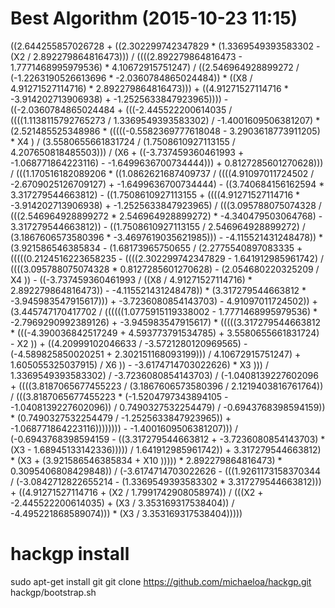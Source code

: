 # Best Algorithm (2015-10-23 11:15)

((2.644255857026728 + ((2.302299742347829 * (1.3369549393583302 - (X2  / 2.892279864816473))) / ((((2.892279864816473 - 1.7771468995979536) * 4.10672915751247) / ((2.546964928899272 / (-1.2263190526613696 * -2.0360784865024484)) * ((X8  / 4.91271527114716) * 2.892279864816473))) + ((4.91271527114716 * -3.914202713906938) + -1.2525633847923965)))) - ((-2.0360784865024484 + (((-2.445522200614035 / ((((1.1138115792765273 / 1.3369549393583302) / -1.4001609506381207) * (2.521485525348986 * (((((-0.5582369777618048 - 3.2903618773911205) * X4 ) / (3.5580655661831724 / (1.7508610927113155 / 4.207650818485503))) / (X6  + ((-3.737459360461993 + -1.068771864223116) - -1.6499636700734444))) + 0.8127285601270628))) / (((1.170516182089206 * ((1.0862621687409737 / ((((4.91097011724502 / -2.6709025126709127) + -1.6499636700734444) - ((3.740684156162594 * 3.317279544663812) - ((1.7508610927113155 + ((((4.91271527114716 * -3.914202713906938) + -1.2525633847923965) / (((3.095788075074328 / (((2.546964928899272 * 2.546964928899272) * -4.340479503064768) - 3.317279544663812)) - ((1.7508610927113155 / 2.546964928899272) / (3.1867606573580396 * -3.4697619035621985))) - -4.115521431248478)) * (3.921586546385834 - (1.68173965750655 / (2.2775540897083335 + (((((0.2124516223658235 - ((((2.302299742347829 - 1.641912985961742) / ((((3.095788075074328 * 0.8127285601270628) - (2.054680220325209 / X4 )) - ((-3.737459360461993 / ((X8  / 4.91271527114716) * 2.892279864816473)) - -4.115521431248478)) * (3.317279544663812 * -3.945983547915617))) + -3.7236080854143703) - 4.91097011724502)) + (3.445747170417702 / ((((((1.0775915119338002 - 1.7771468995979536) * -2.7969290992389126) + -3.945983547915617) * (((((3.317279544663812 * (((-4.390036842517249 + 4.593773791534785) + 3.5580655661831724) - X2 )) + ((4.20999102046633 / -3.5721280120969565) - (-4.589825850020251 + 2.302151168093199))) / 4.10672915751247) + 1.605055325037915) / X6 )) - -3.6174714703022626) * X3 ))) / 1.3369549393583302) / -3.7236080854143703) / (-1.0408139227602096 + ((((3.8187065677455223 / (3.1867606573580396 / 2.1219403816761764)) / (((3.8187065677455223 * (-1.5204797343894105 - -1.0408139227602096)) / 0.7490327532254479) / -0.6943768398594159)) * (0.7490327532254479 / -1.2525633847923965)) + -1.068771864223116)))))))) - -1.4001609506381207))) / (-0.6943768398594159 - ((3.317279544663812 + -3.7236080854143703) * (X3  - 1.68945133142336))))) / 1.641912985961742)) + 3.317279544663812) * (X3  + (3.921586546385834 + X10 ))))) * 2.892279864816473) * 0.3095406808429848)) / (-3.6174714703022626 - (((1.9261173158370344 / (-3.0842712822655214 - (1.3369549393583302 * 3.317279544663812))) + ((4.91271527114716 + (X2  / 1.7991742908058974)) / (((X2  + -2.445522200614035) + (X3  / 3.353169317538404)) / -4.495221868589074))) * (X3  / 3.353169317538404)))))

# hackgp install

  sudo apt-get install git
  git clone https://github.com/michaeloa/hackgp.git
  hackgp/bootstrap.sh

